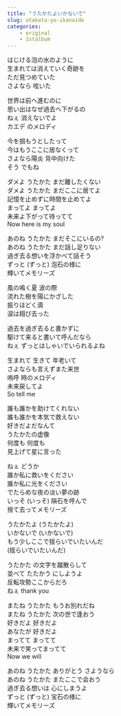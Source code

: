 ```yaml
---
title: "うたかたよいかないで"
slug: utakata-yo-ikanaide
categories:
    - original
    - 1stalbum
---
```


はじける泡の水のように  
生まれては消えていく奇跡を  
ただ見つめていた  
さよなら 呟いた  

世界は前へ進むのに  
思い出はなぜ過去へ下がるの  
ねぇ 消えないでよ  
カエデ のメロディ  

今を掴もうとしたって  
今はもうここに居なくって  
さよなら陽炎 背中向けた  
そう でもね  

ダメよ うたかた まだ離したくない  
ダメよ うたかた まだここに居てよ  
記憶を止めずに時間を止めてよ  
まってよ まってよ  
未来よ下がって待ってて  
Now here is my soul  

あのね うたかた まだそこにいるの?  
あのね うたかた まだ話し足りない  
過ぎ去る想いを浮かべて話そう  
ずっと (ずっと) 泡石の様に  
輝いてメモリーズ  

風の鳴く夏 波の際  
流れた樹を陽にかざした  
振りほどく滴  
涙は翔び去った  

過去を過ぎ去ると書かずに  
駆けて来ると書いて呼んだなら  
ねぇ ずっとはしゃいでいられるよね  

生まれて 生きて 年老いて  
さよならも言えずまた来世  
嗚呼 時のメロディ  
未来戻してよ  
So tell me  

誰も誰かを助けてくれない  
誰も誰かを本気で救えない  
好きだよだなんて  
うたかたの虚像  
何度も 何度も  
見上げて星に言った  

ねぇ どうか  
誰か私に救いをください  
誰か私に光をください  
でたらめな夜の淡い夢の跡  
いっそ (いっそ) 隕石を呼んで  
捨て去ってメモリーズ  

うたかたよ (うたかたよ)  
いかないで (いかないで)  
もう少しここで揺らいでいたいんだ  
(揺らいでいたいんだ)  

うたかた の文字を蹴散らして  
並べて たたかう にしようよ  
反転攻勢ここからだろ  
ねぇ thank you  

またね うたかた もうお別れだね  
またね うたかた 次の世で逢おう  
好きだよ 好きだよ  
あなたが 好きだよ  
まってて まってて  
未来で笑ってまってて  
Now we will  

あのね うたかた ありがとう さようなら  
あのね うたかた またここで会おう  
過ぎ去る想いは 心にしまうよ  
ずっと (ずっと) 宝石の様に  
輝いてメモリーズ  